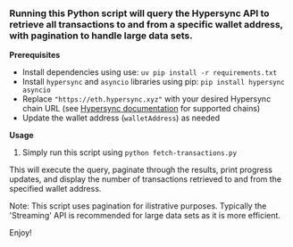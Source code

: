 ### Running this Python script will query the Hypersync API to retrieve all transactions to and from a specific wallet address, with pagination to handle large data sets.

**Prerequisites**

- Install dependencies using use: `uv pip install -r requirements.txt`
- Install `hypersync` and `asyncio` libraries using pip: `pip install hypersync asyncio`
- Replace `"https://eth.hypersync.xyz"` with your desired Hypersync chain URL (see [Hypersync documentation](https://docs.envio.dev/docs/overview-hypersync) for supported chains)
- Update the wallet address (`walletAddress`) as needed

**Usage**

1. Simply run this script using `python fetch-transactions.py`

This will execute the query, paginate through the results, print progress updates, and display the number of transactions retrieved to and from the specified wallet address.

Note: This script uses pagination for ilistrative purposes. Typically the 'Streaming' API is recommended for large data sets as it is more efficient.

Enjoy!
